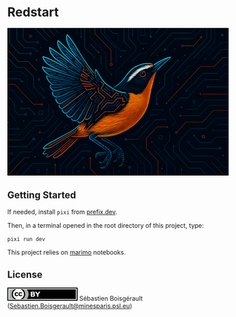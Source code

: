# Redstart

![Redstart](public/images/redstart.png)

## Getting Started

If needed, install `pixi` from [prefix.dev](https://prefix.dev).

Then, in a terminal opened in the root directory of this project, type:

```
pixi run dev
```

This project relies on [marimo] notebooks.

[marimo]: https://marimo.io/

## License

[![](/public/images/cc-by.svg)](https://creativecommons.org/licenses/by/4.0) Sébastien Boisgérault (Sebastien.Boisgerault@minesparis.psl.eu)
